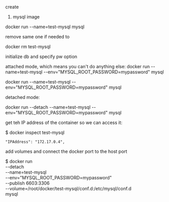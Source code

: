create 

1. mysql image

docker run --name=test-mysql mysql

remove same one if needed to

docker rm test-mysql

initialize db and specify pw option


attached mode, which means you can't do anything else: 
docker run --name=test-mysql --env="MYSQL_ROOT_PASSWORD=mypassword" mysql

docker run --name=test-mysql --env="MYSQL_ROOT_PASSWORD=mypassword" mysql

detached mode: 

docker run --detach --name=test-mysql --env="MYSQL_ROOT_PASSWORD=mypassword" mysql

get teh IP address of the container so we can access it: 

$ docker inspect test-mysql

    "IPAddress": "172.17.0.4",

add volumes and connect the docker port to the host port


$ docker run \
--detach \
--name=test-mysql \
--env="MYSQL_ROOT_PASSWORD=mypassword" \
--publish 6603:3306 \
--volume=/root/docker/test-mysql/conf.d:/etc/mysql/conf.d \
mysql